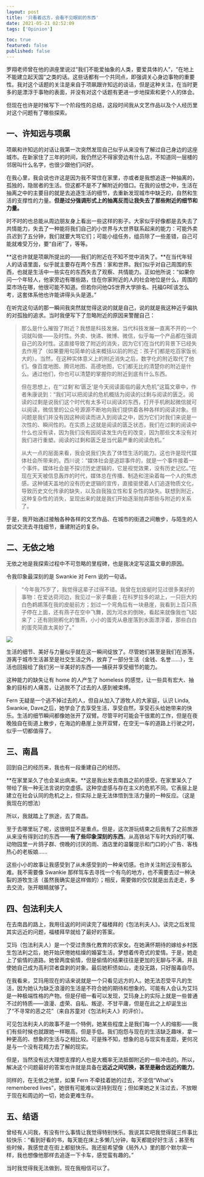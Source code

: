 ```yaml
---
layout: post
title: '只看着远方，会看不见眼前的东西'
date: 2021-05-21 02:52:09
tags: ['Opinion']

toc: true
featured: false
published: false
---
```


罗翔老师曾在他的讲座里说过“我们不能爱抽象的人类，要爱具体的人”，“在地上不能建立起天国”之类的话。这些话都有一个共同点，即强调关心身边事物的重要性。我对这个话题的关注是来自于项飙跟许知远的谈话，但是这种关注，在当时更多的是漂浮于事物的表面，并没有对这个话题有更进一步地探索和更个人的体会。

但现在也许是时候写下一个阶段性的总结，这段时间我从文艺作品以及个人经历里对这个问题有了哪些探索。

## 一、许知远与项飙

项飙和许知远的对话让我第一次突然发现自己似乎从来没有了解过自己身边的这座城市。在新家住了三年的时间，我仍然记不得家旁边有什么店，不知道同一层楼的邻居叫什么名字，也很少跟他们问好。

在我心里，我会说也许这是因为我不常住在家里，亦或者是我想追逐一种抽离的，孤独的，隐居者的生活。但这都不是不了解附近的借口。在我的设想之中，生活在抽离之中的主要目的就是去追逐生活的细节，去重新发现城市中缺乏的，自然和生活的支撑性的力量。**但是过分强调形式上的抽离反而让我失去了那些附近的细节和力量。**

时不时的也总能从周边朋友身上看出一些这样的影子。大家似乎好像都是去失去了共情能力，失去了一种能将我们自己的小世界与大世界联系起来的能力：可能外卖员迟到了五分钟，我们就要大骂它们；可能小组任务，组员除了一些差错，自己可能就难受万分，要“自闭”了，等等。

**这也许就是项飙所提出的——我们的附近在不知不觉中消失了。**在当代年轻人的话语里面，似乎就主要存在两个东西：家和世界。我们似乎对自己周围的东西，也就是生活中一些实在的东西失去了观察、共情能力。正如他所说：“如果你问一个年轻人，他家旁边有哪些路，住在你家附近的人的社会地位是什么，周围的菜市场在哪，他很可能不知道。但若你问他QS世界大学排名、托福GRE该怎么考，这套体系他也许能讲得头头是道。”

在听完这句话的那一瞬间我突然就觉得这说的就是自己，说的就是我这种近乎偏执的对孤独的追求。当时我便写下了忽略附近的原因来警醒自己：

>那么是什么摧毁了附近？我想是科技发展。当代科技发展一直离不开的一个词就叫做——及时性。外卖、快递、微博、微信，似乎每一个产品都在强调自己的及时性。这直接导致了附近的消失，因为它们在当代的背景下已经失去作用了（如果要用句简单的话来概括以前的附近：孩子们都是吃百家饭长大的）。当然，在这种实体意义上的附近消失之后，数字化的附近取代了他们。像百度地图、腾讯地图、高德地图，它们都无比的清楚你的附近是什么。通过他们，你也可以清楚的掌握你的附近到底有什么东西。
>
>但在思想上，在“‘过剩’和‘匮乏’是今天阅读面临的最大危机”这篇文章中，作者朱康说到：“我们可以把阅读的危机概括为阅读的过剩与阅读的匮乏。阅读的过剩是说我们这个时代有太多可以阅读的东西，打开手机刷起微信就可以阅读，微信里的公众号源源不断地向我们提供着各种各样的阅读对象。但问题是我们并没有因这种阅读而进入到阅读之中，因为它们对我们来说是一次性的、瞬间性的。在实质上这就是阅读的匮乏状态，我们在过剩的阅读中什么也没有读，因为我们没有因阅读发生内在的改变，因为那些文本没有对我们进行重塑。阅读的过剩和匮乏是当代最严重的阅读危机。”
>
>从大一点的层面来看，我会说我们失去了体悟生活的能力。这也许是现代媒体社会所带来的。西川说：“媒体社会是追踪事件的，就是一个事件接着一个事件。媒体社会是不探讨历史逻辑的，它是视觉效果，没有历史记忆。”在现在天天被信息轰炸的时代，媒体总在传播、制造和渲染着每一个人的焦虑感。这种铺天盖地的没有历史逻辑的宣传，直接驱使着人们追逐物质文化，导致历史文化传承的缺失，以及自我独立性和复杂性的缺失。联想到附近，这种复杂性的消失，呈现出来的就是我们开始逐渐抛弃那些与附近的关系了。

于是，我开始通过接触各种各样的文艺作品、在城市的街道之间散步，与陌生的人尝试交流去寻找细节，重建附近的复杂。

## 二、无依之地

无依之地是我探索过程中不可忽略的里程碑，也是我决定写这篇文章的原因。

令我印象最深刻的是 Swankie 对 Fern 说的一句话。

> “今年我75岁了，我觉得这辈子过得不错。我曾在划皮艇时见过很多美好的事物：在爱达荷河边，我见过一家子麋鹿；在科罗拉多的湖上，一只巨大的白色鹈鹕落在我的皮艇前方；划过一个弯角后有一块悬崖，我看到上百只燕子停在上面，还有燕子在空中飞舞，因为河水的倒映，看起来就像我也飞起来了；还有刚刚孵化的雏燕，小小的蛋壳从悬崖落到水面漂浮着，那些白白的蛋壳简直太美妙了。”

![](/assets/img/blog/2021/05/1621587187968.gif)

生活的细节、美好与力量似乎就在这一瞬间绽放了。尽管她们甚至是我们在游荡，游离于城市生活甚至是社交生活之外，放弃了一部分生活（金钱、名誉……），生活也回报给了我们另一半美好的东西——捕获并享受细节的能力。

这种能力的缺失让有 home 的人产生了 homeless 的感觉，让一些具有宏大、抽象的目标的人痛苦，让逃脱不了过去的人感到被束缚。

Fern 无疑是一个逃不掉过去的人，但自从加入了游牧人的大家庭，认识 Linda, Swankie, Dave之后，她学会了去享受生活，享受自然，享受石头给她带来的快乐。生活的细节瞬间都像她张开了双臂。尽管平时可能会干很累的工作，但是在夜晚独自在街道上散步，在海边的悬崖上张开双臂，在空无一车的道路上行驶之时，似乎一切都值得了。

## 三、南昌

回到自己的经历来，我也有一段重建自己的经历。

**在家里呆久了也会呆出病来。**这是我出发去南昌之前的感受。在家里呆久了带给了我一种无法言说的空虚感。这种空虚感与存在主义的危机不同。它表层上是建立在社会认同的危机之上，但实际上是无法体悟到生活力量的一种反应。（这是我现在的想法）

所以，我就踏上了旅途，去了南昌。

至于去哪里玩了呢，这很明显不是重点。但是，这次游玩结束之后我有了之前旅游从来没有得到过的东西——**有了些印象深刻的东西**。从高铁站下车时大妈的叮嘱、动物园里一片鸽子群、傍晚的讨厌的雨、酒店里的温馨提示和门口的小广告、客栈热心的老板娘……

这些小小的故事让我感受到了从未感受到的一种亲切感。也许关注附近没有那么难。我不需要像 Swankie 那样驾车去寻找一个有鸟的地方，也不需要去过一种决裂的游牧生活（虽然我确实是这样做的）；相反，需要做的仅仅就是出去走走，多去交流，张开眼睛就够了。

## 四、包法利夫人

在去南昌的路上，我用往返的时间读完了福楼拜的《包法利夫人》。读完之后发现其实远近的问题，福楼拜早就给了最好的答案。

艾玛（包法利夫人）是一个受过贵族化教育的农家女。在她满怀期待的嫁给乡村医生包法利之后，她开始厌倦她枯燥的婚宴生活，梦想着传奇式的爱情。于是，她走上了偷情的道路。她曾两度偷情，但是偷情的结果往往是更加的无聊与不满，并且使她自己成为高利贷者盘剥的对象。最后她积债如山，走投无路，只好服毒自尽。

在我看来，艾玛用现在的话来说就是一个只看见远方的人。她无法忍受平凡的生活，因为她认为缺乏浪漫的生活是不符合她的期待和想象的。可能有人会认为艾玛是一种极端性格的产物。但是仔细一看可以发现，艾玛身上的实际上就是一些普通不过的特质——浪漫、虚荣、自私、叛逆、不甘平庸，但是在此之上却诞生出了“不寻常的恶之花”（来自苏童对《包法利夫人》的评价）。

可见包法利夫人的故事不是一个特例，她某些程度上是我们每一个人的缩影——我们有些时候也就跟她一样眼高，但是手低。我们抱怨与现在的生活缺乏趣味，拿一种更高的、想象的生活与之相比较。可是殊不知，想象的总与现实有差距，更何况是与一个没有花精力去了解的现实。

但是，当然没有远大理想支撑的人也是大概率无法抵御附近的一些冲击的。所以，解决这个问题最好的答案也许就是具备在**远近之间切换，甚至是融合远近的能力**。

同样的，在无依之地里，如果 Fern 不牵挂着她的过去，不坚信“What's remembered lives”，她很有可能难以坚持到现在；但如果她之关注过去，不放眼于现在和周边的一切，她会更难生存。

## 五、结语

曾经有人问我，有没有什么事情让我觉得特别快乐。我说其实吧我觉得就三件事比较快乐：“看到好看的书，每天能在床上多懒几分钟，每天都能好好生活；甚至有些时候，我感觉走在街上都挺快乐。我还挺希望像《局外人》里的那个默尔索一样，我也想像他那样去追逐一下卡车，感觉蛮有趣的。”

当时我觉得我无法做到，现在我相信可以了。